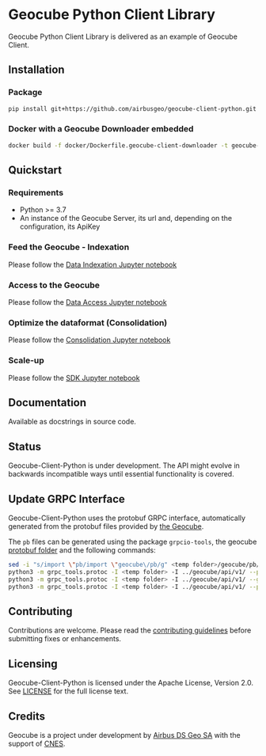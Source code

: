 # Geocube Python Client Library

Geocube Python Client Library is delivered as an example of Geocube Client.

## Installation

### Package
```bash
pip install git+https://github.com/airbusgeo/geocube-client-python.git
```

### Docker with a Geocube Downloader embedded
```bash
docker build -f docker/Dockerfile.geocube-client-downloader -t geocube-client-downloader:latest .
```

## Quickstart

### Requirements
- Python >= 3.7
- An instance of the Geocube Server, its url and, depending on the configuration, its ApiKey

### Feed the Geocube - Indexation

Please follow the [Data Indexation Jupyter notebook](https://github.com/airbusgeo/geocube-client-python/Jupyter/Geocube-Client-DataIndexation.ipynb)

### Access to the Geocube

Please follow the [Data Access Jupyter notebook](https://github.com/airbusgeo/geocube-client-python/Jupyter/Geocube-Client-DataAccess.ipynb)

### Optimize the dataformat (Consolidation)

Please follow the [Consolidation Jupyter notebook](https://github.com/airbusgeo/geocube-client-python/Jupyter/Geocube-Client-Consolidation.ipynb)

### Scale-up

Please follow the [SDK Jupyter notebook](https://github.com/airbusgeo/geocube-client-python/Jupyter/Geocube-Client-SDK.ipynb)

## Documentation

Available as docstrings in source code.

## Status

Geocube-Client-Python is under development. The API might evolve in backwards incompatible ways until essential functionality is covered.

## Update GRPC Interface

Geocube-Client-Python uses the protobuf GRPC interface, automatically generated from the protobuf files provided by [the Geocube](https://github.com/airbusgeo/geocube/api/v1/pb).

The `pb` files can be generated using the package `grpcio-tools`, the geocube [protobuf folder](https://github.com/airbusgeo/geocube/api/v1/) and the following commands:

```bash
sed -i "s/import \"pb/import \"geocube\/pb/g" <temp folder>/geocube/pb/*.proto
python3 -m grpc_tools.protoc -I <temp folder> -I ../geocube/api/v1/ --python_out=. geocube/pb/geocube.proto geocube/pb/catalog.proto geocube/pb/records.proto geocube/pb/dataformat.proto geocube/pb/variables.proto geocube/pb/layouts.proto geocube/pb/operations.proto
python3 -m grpc_tools.protoc -I <temp folder> -I ../geocube/api/v1/ --grpc_python_out=. geocube/pb/geocube.proto
python3 -m grpc_tools.protoc -I <temp folder> -I ../geocube/api/v1/ --python_out=. --grpc_python_out=. geocube/pb/admin.proto
```

## Contributing

Contributions are welcome. Please read the [contributing guidelines](https://github.com/airbusgeo/geocube-client-python/CONTRIBUTING.MD) before submitting fixes or enhancements.

## Licensing

Geocube-Client-Python is licensed under the Apache License, Version 2.0. See [LICENSE](https://github.com/airbusgeo/geocube-client-python/LICENSE) for the full license text.

## Credits

Geocube is a project under development by [Airbus DS Geo SA](http://www.intelligence-airbusds.com) with the support of [CNES](http://www.cnes.fr).
